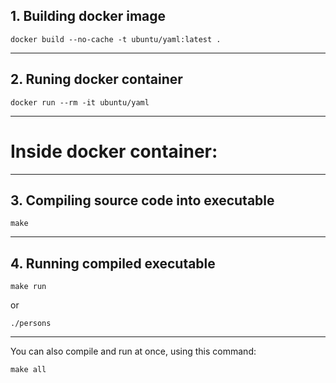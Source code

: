 ## 1. Building docker image
```
docker build --no-cache -t ubuntu/yaml:latest .
```
---
## 2. Runing docker container
```
docker run --rm -it ubuntu/yaml
```
---
# Inside docker container:
---
## 3. Compiling source code into executable
```
make
```
---
## 4. Running compiled executable
```
make run
```
or
```
./persons
```
---
You can also compile and run at once, using this command:
```
make all
```